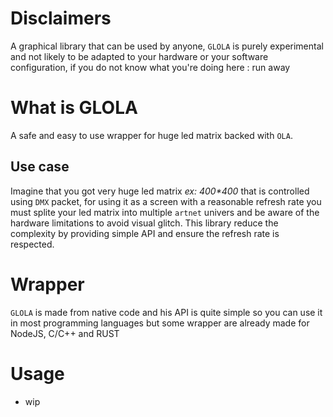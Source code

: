 # Disclaimers
A graphical library that can be used by anyone, `GLOLA` is purely experimental and not likely to be adapted to your hardware or your software configuration, if you do not know what you're doing here : run away

# What is GLOLA
A safe and easy to use wrapper for huge led matrix backed with `OLA`.
## Use case
Imagine that you got very huge led matrix *ex: 400\*400* that is controlled using `DMX` packet, for using it as a screen with a reasonable refresh rate you must splite your led matrix into multiple `artnet` univers and be aware of the hardware limitations to avoid visual glitch. This library reduce the complexity by providing simple API and ensure the refresh rate is respected.

# Wrapper
`GLOLA` is made from native code and his API is quite simple so you can use it in most programming languages but some wrapper are already made for NodeJS, C/C++ and RUST

# Usage
* wip
